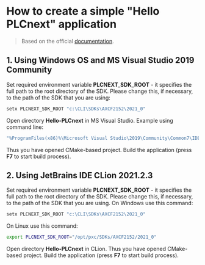 # How to create a simple "Hello PLCnext" application #

> Based on the official [documentation](https://github.com/PLCnext/SampleRuntime/blob/master/getting-started/Part-01/README.md).

## 1. Using Windows OS and MS Visual Studio 2019 Community ##

Set required environment variable **PLCNEXT_SDK_ROOT** - it specifies the full path to the root directory of the SDK. Please change this, if necessary, to the path of the SDK that you are using:

```sh
setx PLCNEXT_SDK_ROOT "c:\CLI\SDKs\AXCF2152\2021_0"
```

Open directory **Hello-PLCnext** in MS Visual Studio. Example using command line:

```sh
"%ProgramFiles(x86)%\Microsoft Visual Studio\2019\Community\Common7\IDE\devenv.exe" ./Hello-PLCnext
```

Thus you have opened CMake-based project. Build the application (press **F7** to start build process).

## 2. Using JetBrains IDE CLion 2021.2.3 ##

Set required environment variable **PLCNEXT_SDK_ROOT** - it specifies the full path to the root directory of the SDK. Please change this, if necessary, to the path of the SDK that you are using. On Windows use this command:

```sh
setx PLCNEXT_SDK_ROOT "c:\CLI\SDKs\AXCF2152\2021_0"
```

On Linux use this command:

```sh
export PLCNEXT_SDK_ROOT="/opt/pxc/SDKs/AXCF2152/2021_0"
```

Open directory **Hello-PLCnext** in CLion. Thus you have opened CMake-based project. Build the application (press **F7** to start build process).
